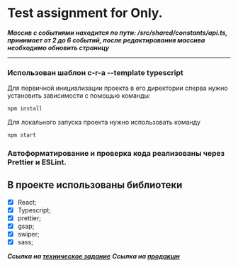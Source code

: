 # Test assignment for Only.

**_Массив с событиями находится по пути: /src/shared/constants/api.ts, принимает от 2 до 6 событий, после редактирования массива необходимо обновить страницу_**

---

### Использован шаблон c-r-a --template typescript

Для первичной инициализации проекта в его директории сперва нужно установить зависимости с помощью команды:

```sh
npm install
```

Для локального запуска проекта нужно использовать команду

```sh
npm start
```

### Автоформатирование и проверка кода реализованы через Prettier и ESLint.

## В проекте использованы библиотеки

- [x] React;
- [x] Typescript;
- [x] prettier;
- [x] gsap;
- [x] swiper;
- [x] sass;

**_Ссылка на [техническое задание](https://docs.google.com/document/d/1Qy4MN7duYzm-Wr-rQ4TFApvUoxfuqGXdcyA8-vt5Dhg/edit)_**
**_Ссылка на [продакшн](https://DocMoro.github.io/test-only)_**
